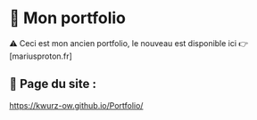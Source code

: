 # 🌊 Mon portfolio

⚠ Ceci est mon ancien portfolio, le nouveau est disponible ici 👉 [mariusproton.fr]

## 📄 Page du site :

https://kwurz-ow.github.io/Portfolio/
